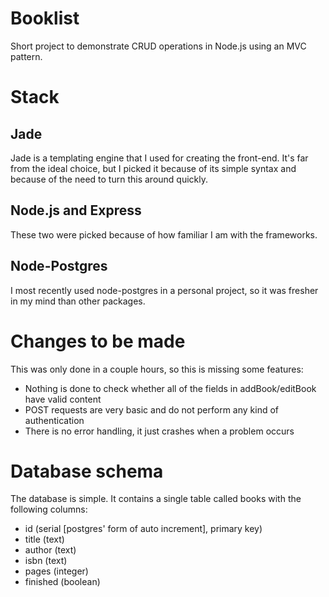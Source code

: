 # Booklist

Short project to demonstrate CRUD operations in Node.js using an MVC pattern.

# Stack
## Jade
Jade is a templating engine that I used for creating the front-end. It's far from the ideal choice, but I picked it because of its simple syntax and because of the need to turn this around quickly.

## Node.js and Express
These two were picked because of how familiar I am with the frameworks.

## Node-Postgres
I most recently used node-postgres in a personal project, so it was fresher in my mind than other packages.

# Changes to be made
This was only done in a couple hours, so this is missing some features:
* Nothing is done to check whether all of the fields in addBook/editBook have valid content
* POST requests are very basic and do not perform any kind of authentication
* There is no error handling, it just crashes when a problem occurs

# Database schema
The database is simple. It contains a single table called books with the following columns:

* id (serial [postgres' form of auto increment], primary key)
* title (text)
* author (text)
* isbn (text)
* pages (integer)
* finished (boolean)
